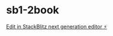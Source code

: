 # sb1-2book

[Edit in StackBlitz next generation editor ⚡️](https://stackblitz.com/~/github.com/codexxxhost2024/sb1-2book)